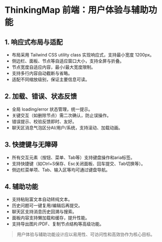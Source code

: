 # ThinkingMap 前端：用户体验与辅助功能

## 1. 响应式布局与适配
- 布局采用 Tailwind CSS utility class 实现响应式，支持最小宽度 1200px。
- 侧边栏、面板、节点等自适应窗口大小，支持全屏与折叠。
- 节点宽度自适应内容，最小/最大宽度限制。
- 支持多行内容自动截断与省略。
- 适配不同缩放级别，保证主要信息可读。

## 2. 加载、错误、状态反馈
- 全局 loading/error 状态管理，统一提示。
- 关键交互（如删除节点）需二次确认，防止误操作。
- 错误提示、校验反馈即时、友好。
- 聊天区消息气泡区分AI/用户/系统，支持滚动、加载动画。

## 3. 快捷键与无障碍
- 所有交互元素（按钮、菜单、Tab等）支持键盘操作和aria标签。
- 支持快捷键（如Ctrl+S保存、Esc关闭面板、回车提交、Tab切换等）。
- 侧边栏菜单项、Tab、输入区等均可通过键盘导航。

## 4. 辅助功能
- 支持粘贴富文本自动转纯文本。
- 历史问题可一键复用/编辑后再提交。
- 聊天区支持消息历史回溯与搜索。
- 面板内容支持懒加载和缓存，提升性能。
- 支持导出图片/PDF、复制节点结构等高级功能。

> 用户体验与辅助功能设计应以易用性、可访问性和高效协作为核心目标。 